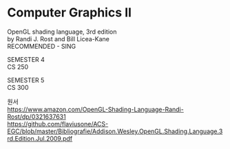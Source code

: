 # Computer Graphics II
OpenGL shading language, 3rd edition<br>
by Randi J. Rost and Bill Licea-Kane
<br>RECOMMENDED - SING

SEMESTER 4<br>
CS 250

SEMESTER 5<br>
CS 300

원서<br>
https://www.amazon.com/OpenGL-Shading-Language-Randi-Rost/dp/0321637631<br>
https://github.com/flaviusone/ACS-EGC/blob/master/Bibliografie/Addison.Wesley.OpenGL.Shading.Language.3rd.Edition.Jul.2009.pdf
